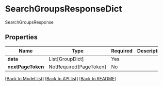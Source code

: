# SearchGroupsResponseDict

SearchGroupsResponse

## Properties
| Name | Type | Required | Description |
| ------------ | ------------- | ------------- | ------------- |
**data** | List[GroupDict] | Yes |  |
**nextPageToken** | NotRequired[PageToken] | No |  |


[[Back to Model list]](../../../README.md#models-v2-link) [[Back to API list]](../../README.md#documentation-for-api-endpoints) [[Back to README]](../../README.md)
